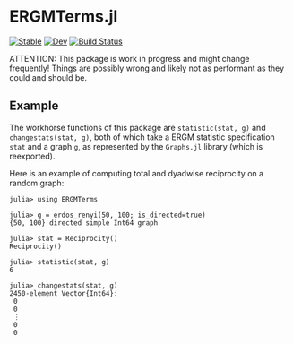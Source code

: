 # ERGMTerms.jl

[![Stable](https://img.shields.io/badge/docs-stable-blue.svg)](https://jfb-h.github.io/ERGMTerms.jl/stable/)
[![Dev](https://img.shields.io/badge/docs-dev-blue.svg)](https://jfb-h.github.io/ERGMTerms.jl/dev/)
[![Build Status](https://github.com/jfb-h/ERGMTerms.jl/actions/workflows/CI.yml/badge.svg?branch=main)](https://github.com/jfb-h/ERGMTerms.jl/actions/workflows/CI.yml?query=branch%3Amain)

ATTENTION: This package is work in progress and might change frequently! Things are possibly wrong and likely not as performant as they could and should be.

## Example

The workhorse functions of this package are `statistic(stat, g)` and `changestats(stat, g)`, both of which take a ERGM statistic specification `stat` and a graph `g`, as represented by the `Graphs.jl` library (which is reexported).

Here is an example of computing total and dyadwise reciprocity on a random graph:

```julia-repl
julia> using ERGMTerms

julia> g = erdos_renyi(50, 100; is_directed=true)
{50, 100} directed simple Int64 graph

julia> stat = Reciprocity()
Reciprocity()

julia> statistic(stat, g)
6

julia> changestats(stat, g)
2450-element Vector{Int64}:
 0
 0
 ⋮
 0
 0
```
